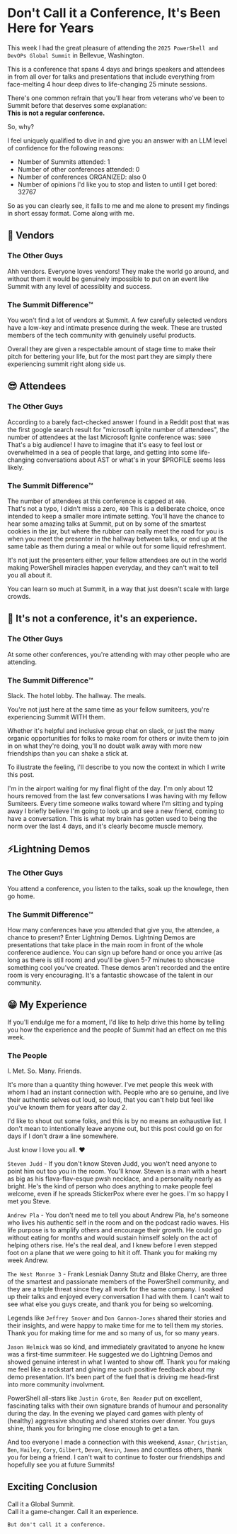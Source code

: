 # Don't Call it a Conference, It's Been Here for Years

This week I had the great pleasure of attending the `2025 PowerShell and DevOPs Global Summit` in Bellevue, Washington.

This is a conference that spans 4 days and brings speakers and attendees in from all over for talks and presentations that include everything from face-melting 4 hour deep dives to life-changing 25 minute sessions.

There's one common refrain that you'll hear from veterans who've been to Summit before that deserves some explanation:  
**This is not a regular conference.**

So, why?

I feel uniquely qualified to dive in and give you an answer with an LLM level of confidence for the following reasons:

- Number of Summits attended:           1
- Number of other conferences attended: 0
- Number of conferences ORGANIZED: also 0
- Number of opinions I'd like you to stop and listen to until I get bored: 32767

So as you can clearly see, it falls to me and me alone to present my findings in short essay format.  Come along with me. 

## 🏪 Vendors


### The Other Guys

Ahh vendors.  Everyone loves vendors!  They make the world go around, and without them it would be genuinely impossible to put on an event like Summit with any level of acessiblity and success.

### The Summit Difference™️

You won't find a lot of vendors at Summit.  A few carefully selected vendors have a low-key and intimate presence during the week.  These are trusted members of the tech community with genuinely useful products.

Overall they are given a respectable amount of stage time to make their pitch for bettering your life, but for the most part they are simply there experiencing summit right along side us.

## 😎 Attendees


### The Other Guys

According to a barely fact-checked answer I found in a Reddit post that was the first google search result for "microsoft ignite number of attendees", the number of attendees at the last Microsoft Ignite conference was: `5000`
That's a big audience!  I have to imagine that it's easy to feel lost or overwhelmed in a sea of people that large, and getting into some life-changing conversations about AST or what's in your $PROFILE seems less likely.


### The Summit Difference™️

The number of attendees at this conference is capped at `400`.  
That's not a typo, I didn't miss a zero, `400`
This is a deliberate choice, once intended to keep a smaller more intimate setting.  You'll have the chance to hear some amazing talks at Summit, put on by some of the smartest cookies in the jar, but where the rubber can really meet the road for you is when you meet the presenter in the hallway between talks, or end up at the same table as them during a meal or while out for some liquid refreshment.

It's not just the presenters either, your fellow attendees are out in the world making PowerShell miracles happen everyday, and they can't wait to tell you all about it.

You can learn so much at Summit, in a way that just doesn't scale with large crowds.

## 🎢 It's not a conference, it's an experience.


### The Other Guys

At some other conferences, you're attending with may other people who are attending.

### The Summit Difference™️

Slack.  The hotel lobby.  The hallway.  The meals.

You're not just here at the same time as your fellow sumiteers, you're experiencing Summit WITH them.

Whether it's helpful and inclusive group chat on slack, or just the many organic opportunities for folks to make room for others or invite them to join in on what they're doing, you'll no doubt walk away with more new friendships than you can shake a stick at.

To illustrate the feeling, i'll describe to you now the context in which I write this post.

I'm in the airport waiting for my final flight of the day.  I'm only about 12 hours removed from the last few conversations I was having with my fellow Sumiteers.  Every time someone walks toward where I'm sitting and typing away I briefly believe I'm going to look up and see a new friend, coming to have a conversation.  This is what my brain has gotten used to being the norm over the last 4 days, and it's clearly become muscle memory.

## ⚡Lightning Demos


### The Other Guys

You attend a conference, you listen to the talks, soak up the knowlege, then go home.

### The Summit Difference™️

How many conferences have you attended that give you, the attendee, a chance to present?  Enter Lightning Demos.
Lightning Demos are presentations that take place in the main room in front of the whole conference audience.  You can sign up before hand or once you arrive (as long as there is still room) and you'll be given 5-7 minutes to showcase something cool you've created.  These demos aren't recorded and the entire room is very encouraging.  It's a fantastic showcase of the talent in our community.


## 😁 My Experience


If you'll endulge me for a moment, I'd like to help drive this home by telling you how the experience and the people of Summit had an effect on me this week.

### The People

I.  Met.  So.  Many.  Friends.

It's more than a quantity thing however.  I've met people this week with whom I had an instant connection with.  People who are so genuine, and live their authentic selves out loud, so loud, that you can't help but feel like you've known them for years after day 2.

I'd like to shout out some folks, and this is by no means an exhaustive list.  I don't mean to intentionally leave anyone out, but this post could go on for days if I don't draw a line somewhere.

Just know I love you all. ❤️

`Steven Judd` - If you don't know Steven Judd, you won't need anyone to point him out too you in the room.  You'll know.  Steven is a man with a heart as big as his flava-flav-esque pwsh necklace, and a personality nearly as bright.  He's the kind of person who does anything to make people feel welcome, even if he spreads StickerPox where ever he goes.  I'm so happy I met you Steve.

`Andrew Pla` - You don't need me to tell you about Andrew Pla, he's someone who lives his authentic self in the room and on the podcast radio waves.  His life purpose is to amplify others and encourage their growth.  He could go without eating for months and would sustain himself solely on the act of helping others rise.  He's the real deal, and I knew before I even stepped foot on a plane that we were going to hit it off.  Thank you for making my week Andrew.

`The West Monroe 3` - Frank Lesniak Danny Stutz and Blake Cherry, are three of the smartest and passionate members of the PowerShell community, and they are a triple threat since they all work for the same company.  I soaked up their talks and enjoyed every conversation I had with them.  I can't wait to see what else you guys create, and thank you for being so welcoming.

Legends like `Jeffrey Snover` and `Don Gannon-Jones` shared their stories and their insights, and were happy to make time for me to tell them my stories.  Thank you for making time for me and so many of us, for so many years.

`Jason Helmick` was so kind, and immediately gravitated to anyone he knew was a first-time summiteer.  He suggested we do Lightning Demos and showed genuine interest in what I wanted to show off.  Thank you for making me feel like a rockstart and giving me such positive feedback about my demo presentation.  It's been part of the fuel that is driving me head-first into more community involvment.

PowerShell all-stars like `Justin Grote`, `Ben Reader` put on excellent, fascinating talks with their own signature brands of humour and personality during the day.  In the evening we played card games with plenty of (healthy) aggressive shouting and shared stories over dinner.  You guys shine, thank you for bringing me close enough to get a tan.

And too everyone I made a connection with this weekend, `Asmar`, `Christian`, `Ben`, `Hailey`, `Cory`, `Gilbert`, `Devon`, `Kevin`, `James` and countless others, thank you for being a friend.  I can't wait to continue to foster our friendships and hopefully see you at future Summits!


## Exciting Conclusion


Call it a Global Summit.    
Call it a game-changer. 
Call it an experience.  

`But don't call it a conference.`